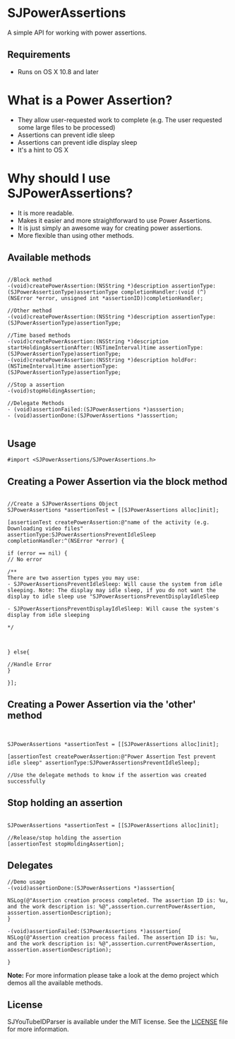 SJPowerAssertions
=================
A simple API for working with power assertions.

## Requirements
- Runs on OS X 10.8 and later

# What is a Power Assertion?
- They allow user-requested work to complete (e.g. The user requested some large files to be processed)
- Assertions can prevent idle sleep
- Assertions can prevent idle display sleep
- It's a hint to OS X

# Why should I use SJPowerAssertions?

- It is more readable.
- Makes it easier and more straightforward to use Power Assertions.
- It is just simply an awesome way for creating power assertions.
- More flexible than using other methods.

## Available methods

```objc

//Block method
-(void)createPowerAssertion:(NSString *)description assertionType:(SJPowerAssertionType)assertionType completionHandler:(void (^) (NSError *error, unsigned int *assertionID))completionHandler;

//Other method
-(void)createPowerAssertion:(NSString *)description assertionType:(SJPowerAssertionType)assertionType;

//Time based methods
-(void)createPowerAssertion:(NSString *)description startHoldingAssertionAfter:(NSTimeInterval)time assertionType:(SJPowerAssertionType)assertionType;
-(void)createPowerAssertion:(NSString *)description holdFor:(NSTimeInterval)time assertionType:(SJPowerAssertionType)assertionType;

//Stop a assertion 
-(void)stopHoldingAssertion;

//Delegate Methods
- (void)assertionFailed:(SJPowerAssertions *)asssertion;
- (void)assertionDone:(SJPowerAssertions *)asssertion;


```


## Usage

```
#import <SJPowerAssertions/SJPowerAssertions.h>

```

## Creating a Power Assertion via the block method
```objc

//Create a SJPowerAssertions Object
SJPowerAssertions *assertionTest = [[SJPowerAssertions alloc]init];

[assertionTest createPowerAssertion:@"name of the activity (e.g. Downloading video files" assertionType:SJPowerAssertionsPreventIdleSleep completionHandler:^(NSError *error) {

if (error == nil) {
// No error

/**
There are two assertion types you may use:
- SJPowerAssertionsPreventIdleSleep: Will cause the system from idle sleeping. Note: The display may idle sleep, if you do not want the display to idle sleep use "SJPowerAssertionsPreventDisplayIdleSleep

- SJPowerAssertionsPreventDisplayIdleSleep: Will cause the system's display from idle sleeping

*/



} else{

//Handle Error
}

}];

```

## Creating a Power Assertion via the 'other' method
```objc


SJPowerAssertions *assertionTest = [[SJPowerAssertions alloc]init];

[assertionTest createPowerAssertion:@"Power Assertion Test prevent idle sleep" assertionType:SJPowerAssertionsPreventIdleSleep];

//Use the delegate methods to know if the assertion was created successfully

```

## Stop holding an assertion

```objc

SJPowerAssertions *assertionTest = [[SJPowerAssertions alloc]init];

//Release/stop holding the assertion
[assertionTest stopHoldingAssertion];

```

## Delegates 

```objc
//Demo usage 
-(void)assertionDone:(SJPowerAssertions *)asssertion{

NSLog(@"Assertion creation process completed. The assertion ID is: %u, and the work description is: %@",asssertion.currentPowerAssertion, asssertion.assertionDescription);
}

-(void)assertionFailed:(SJPowerAssertions *)asssertion{
NSLog(@"Assertion creation process failed. The assertion ID is: %u, and the work description is: %@",asssertion.currentPowerAssertion, asssertion.assertionDescription);

}
```

**Note:** For more information please take a look at the demo project which demos all the available methods.
## License

SJYouTubeIDParser is available under the MIT license. See the [LICENSE](https://github.com/SoneeJohn/SJPowerAssertions/blob/master/LICENSE) file for more information.